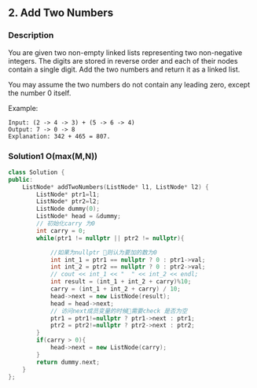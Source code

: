 
## 2. Add Two Numbers

### Description

You are given two non-empty linked lists representing two non-negative integers. The digits are stored in reverse order and each of their nodes contain a single digit. Add the two numbers and return it as a linked list.

You may assume the two numbers do not contain any leading zero, except the number 0 itself.

Example:
```
Input: (2 -> 4 -> 3) + (5 -> 6 -> 4)
Output: 7 -> 0 -> 8
Explanation: 342 + 465 = 807.
```

### Solution1 O(max(M,N))

```c++
class Solution {
public:
    ListNode* addTwoNumbers(ListNode* l1, ListNode* l2) {
        ListNode* ptr1=l1;
        ListNode* ptr2=l2;
        ListNode dummy(0);
        ListNode* head = &dummy;
        // 初始化carry 为0
        int carry = 0;
        while(ptr1 != nullptr || ptr2 != nullptr){

            //如果为nullptr 则认为要加的数为0
            int int_1 = ptr1 == nullptr ? 0 : ptr1->val;
            int int_2 = ptr2 == nullptr ? 0 : ptr2->val;
            // cout << int_1 << "  " << int_2 << endl;
            int result = (int_1 + int_2 + carry)%10;
            carry = (int_1 + int_2 + carry) / 10;
            head->next = new ListNode(result);
            head = head->next;
            // 访问next成员变量的时候需要check 是否为空
            ptr1 = ptr1!=nullptr ? ptr1->next : ptr1;
            ptr2 = ptr2!=nullptr ? ptr2->next : ptr2;
        }
        if(carry > 0){
            head->next = new ListNode(carry);
        }
        return dummy.next;
    }
};
```